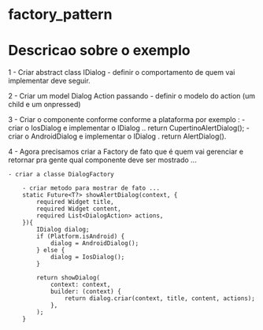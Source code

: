 # factory_pattern

# Descricao sobre o exemplo

1 - Criar abstract class IDialog
    - definir o comportamento de quem vai implementar deve seguir.

2 - Criar um model Dialog Action passando <T>
    - definir o modelo do action (um child e um onpressed)

3 - Criar o componente conforme conforme a plataforma por exemplo :
    - criar o IosDialog e implementar o IDialog .. return CupertinoAlertDialog();
    - criar o AndroidDialog e implementar o IDialog . return AlertDialog().

4 - Agora precisamos criar a Factory de fato que é quem vai gerenciar e retornar pra gente qual componente deve ser mostrado ...

    - criar a classe DialogFactory 
    
        - criar metodo para mostrar de fato ...
        static Future<T?> showAlertDialog(context, {
            required Widget title,
            required Widget content,
            required List<DialogAction> actions,
        }){
            IDialog dialog;
            if (Platform.isAndroid) {
                dialog = AndroidDialog();
            } else {
                dialog = IosDialog();
            }

            return showDialog(
                context: context,
                builder: (context) {
                    return dialog.criar(context, title, content, actions);
                },
            );
        } 